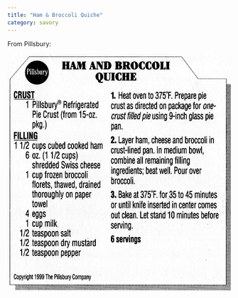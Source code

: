 ```yaml
---
title: "Ham & Broccoli Quiche"
category: savory
---
```


From Pillsbury:

![](/images/recipe-quiche-ham-broccoli.jpg)
